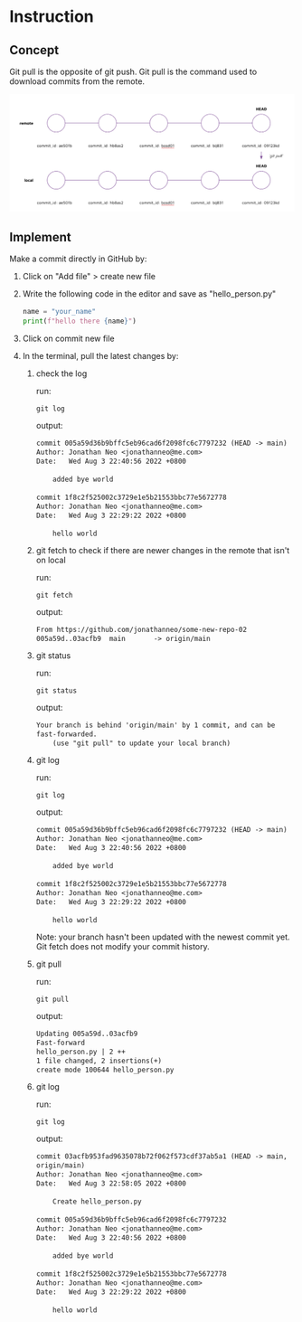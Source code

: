 # Instruction 

## Concept

Git pull is the opposite of git push. Git pull is the command used to download commits from the remote. 

![images/git-pull.png](images/git-pull.png)

## Implement 

Make a commit directly in GitHub by: 
1. Click on "Add file" > create new file 
2. Write the following code in the editor and save as "hello_person.py"

    ```python 
    name = "your_name"
    print(f"hello there {name}")
    ```

3. Click on commit new file 
4. In the terminal, pull the latest changes by: 

    1. check the log 
    
        run: 
        ```
        git log 
        ```

        output: 
        ```
        commit 005a59d36b9bffc5eb96cad6f2098fc6c7797232 (HEAD -> main)
        Author: Jonathan Neo <jonathanneo@me.com>
        Date:   Wed Aug 3 22:40:56 2022 +0800

            added bye world

        commit 1f8c2f525002c3729e1e5b21553bbc77e5672778
        Author: Jonathan Neo <jonathanneo@me.com>
        Date:   Wed Aug 3 22:29:22 2022 +0800

            hello world
        ```

    2. git fetch to check if there are newer changes in the remote that isn't on local 

        run: 
        ```
        git fetch 
        ```

        output: 
        ```
        From https://github.com/jonathanneo/some-new-repo-02
        005a59d..03acfb9  main       -> origin/main
        ```

    3. git status 

        run: 
        ```
        git status 
        ```

        output: 
        ```
        Your branch is behind 'origin/main' by 1 commit, and can be fast-forwarded.
            (use "git pull" to update your local branch)
        ```

    4. git log 

        run: 
        ```
        git log 
        ```

        output: 
        ```
        commit 005a59d36b9bffc5eb96cad6f2098fc6c7797232 (HEAD -> main)
        Author: Jonathan Neo <jonathanneo@me.com>
        Date:   Wed Aug 3 22:40:56 2022 +0800

            added bye world

        commit 1f8c2f525002c3729e1e5b21553bbc77e5672778
        Author: Jonathan Neo <jonathanneo@me.com>
        Date:   Wed Aug 3 22:29:22 2022 +0800

            hello world
        ```

        Note: your branch hasn't been updated with the newest commit yet. Git fetch does not modify your commit history. 


    4. git pull 

        run: 
        ```
        git pull
        ```

        output: 
        ```
        Updating 005a59d..03acfb9
        Fast-forward
        hello_person.py | 2 ++
        1 file changed, 2 insertions(+)
        create mode 100644 hello_person.py
        ```

    5. git log 

        run: 
        ```
        git log
        ```

        output: 
        ```
        commit 03acfb953fad9635078b72f062f573cdf37ab5a1 (HEAD -> main, origin/main)
        Author: Jonathan Neo <jonathanneo@me.com>
        Date:   Wed Aug 3 22:58:05 2022 +0800

            Create hello_person.py

        commit 005a59d36b9bffc5eb96cad6f2098fc6c7797232
        Author: Jonathan Neo <jonathanneo@me.com>
        Date:   Wed Aug 3 22:40:56 2022 +0800

            added bye world

        commit 1f8c2f525002c3729e1e5b21553bbc77e5672778
        Author: Jonathan Neo <jonathanneo@me.com>
        Date:   Wed Aug 3 22:29:22 2022 +0800

            hello world
        ```

